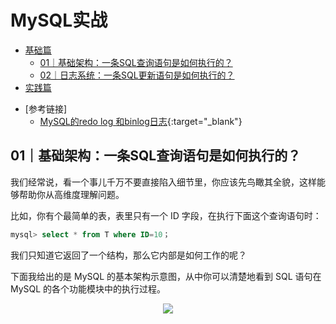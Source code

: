 # MySQL实战
<!-- GFM-TOC -->
* [基础篇](#基础篇)
    * [01｜基础架构：一条SQL查询语句是如何执行的？](#01｜基础架构：一条SQL查询语句是如何执行的？)
    * [02｜日志系统：一条SQL更新语句是如何执行的？](#02｜日志系统：一条SQL更新语句是如何执行的？)
* [实践篇](#实践篇)
<!-- GFM-TOC -->


* [参考链接]
   * [MySQL的redo log 和binlog日志](https://mp.weixin.qq.com/s/QLnbpRNKd9TqPHDSsioKwg){:target="_blank"}

## 01｜基础架构：一条SQL查询语句是如何执行的？

我们经常说，看一个事儿千万不要直接陷入细节里，你应该先鸟瞰其全貌，这样能够帮助你从高维度理解问题。

比如，你有个最简单的表，表里只有一个 ID 字段，在执行下面这个查询语句时：
```sql
mysql> select * from T where ID=10；
```
我们只知道它返回了一个结构，那么它内部是如何工作的呢？

下面我给出的是 MySQL 的基本架构示意图，从中你可以清楚地看到 SQL 语句在 MySQL 的各个功能模块中的执行过程。

<div align="center"> <img src="https://static001.geekbang.org/resource/image/0d/d9/0d2070e8f84c4801adbfa03bda1f98d9.png"/> </div><br>
